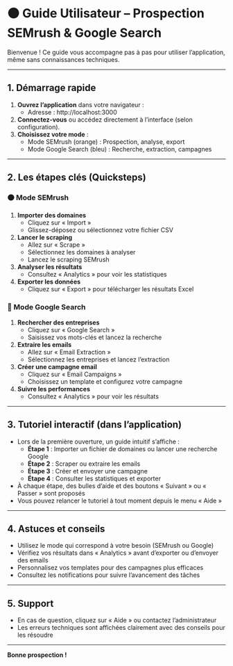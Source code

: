 # 🟠 Guide Utilisateur – Prospection SEMrush & Google Search

Bienvenue ! Ce guide vous accompagne pas à pas pour utiliser l’application, même sans connaissances techniques.

---

## 1. Démarrage rapide

1. **Ouvrez l’application** dans votre navigateur :
   - Adresse : http://localhost:3000
2. **Connectez-vous** ou accédez directement à l’interface (selon configuration).
3. **Choisissez votre mode** :
   - Mode SEMrush (orange) : Prospection, analyse, export
   - Mode Google Search (bleu) : Recherche, extraction, campagnes

---

## 2. Les étapes clés (Quicksteps)

### 🟠 Mode SEMrush
1. **Importer des domaines**
   - Cliquez sur « Import »
   - Glissez-déposez ou sélectionnez votre fichier CSV
2. **Lancer le scraping**
   - Allez sur « Scrape »
   - Sélectionnez les domaines à analyser
   - Lancez le scraping SEMrush
3. **Analyser les résultats**
   - Consultez « Analytics » pour voir les statistiques
4. **Exporter les données**
   - Cliquez sur « Export » pour télécharger les résultats Excel

### 🔵 Mode Google Search
1. **Rechercher des entreprises**
   - Cliquez sur « Google Search »
   - Saisissez vos mots-clés et lancez la recherche
2. **Extraire les emails**
   - Allez sur « Email Extraction »
   - Sélectionnez les entreprises et lancez l’extraction
3. **Créer une campagne email**
   - Cliquez sur « Email Campaigns »
   - Choisissez un template et configurez votre campagne
4. **Suivre les performances**
   - Consultez « Analytics » pour voir les résultats

---

## 3. Tutoriel interactif (dans l’application)

- Lors de la première ouverture, un guide intuitif s’affiche :
  - **Étape 1** : Importer un fichier de domaines ou lancer une recherche Google
  - **Étape 2** : Scraper ou extraire les emails
  - **Étape 3** : Créer et envoyer une campagne
  - **Étape 4** : Consulter les statistiques et exporter
- À chaque étape, des bulles d’aide et des boutons « Suivant » ou « Passer » sont proposés
- Vous pouvez relancer le tutoriel à tout moment depuis le menu « Aide »

---

## 4. Astuces et conseils
- Utilisez le mode qui correspond à votre besoin (SEMrush ou Google)
- Vérifiez vos résultats dans « Analytics » avant d’exporter ou d’envoyer des emails
- Personnalisez vos templates pour des campagnes plus efficaces
- Consultez les notifications pour suivre l’avancement des tâches

---

## 5. Support
- En cas de question, cliquez sur « Aide » ou contactez l’administrateur
- Les erreurs techniques sont affichées clairement avec des conseils pour les résoudre

---

**Bonne prospection !**
